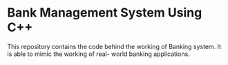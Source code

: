 # Bank Management System Using C++
This repository contains the code behind the working of Banking system. It is able to mimic the working of real- world banking applications.

